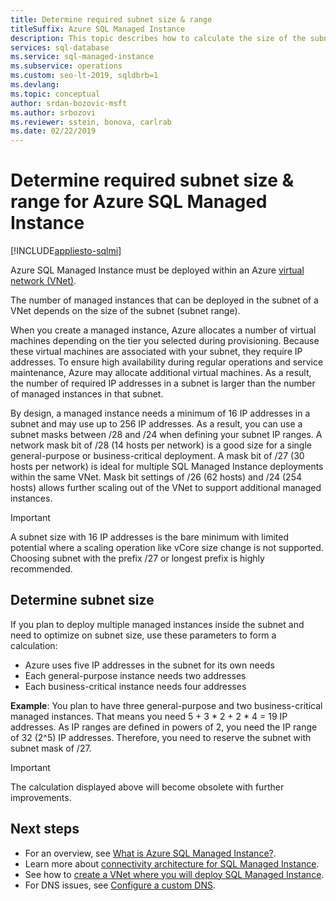 ```yaml
---
title: Determine required subnet size & range 
titleSuffix: Azure SQL Managed Instance 
description: This topic describes how to calculate the size of the subnet where Azure SQL Managed Instance will be deployed.
services: sql-database
ms.service: sql-managed-instance
ms.subservice: operations
ms.custom: seo-lt-2019, sqldbrb=1
ms.devlang: 
ms.topic: conceptual
author: srdan-bozovic-msft
ms.author: srbozovi
ms.reviewer: sstein, bonova, carlrab
ms.date: 02/22/2019
---
```

# Determine required subnet size & range for Azure SQL Managed Instance
[!INCLUDE[appliesto-sqlmi](../includes/appliesto-sqlmi.md)]

Azure SQL Managed Instance must be deployed within an Azure [virtual network (VNet)](../../virtual-network/virtual-networks-overview.md).

The number of managed instances that can be deployed in the subnet of a VNet depends on the size of the subnet (subnet range).

When you create a managed instance, Azure allocates a number of virtual machines depending on the tier you selected during provisioning. Because these virtual machines are associated with your subnet, they require IP addresses. To ensure high availability during regular operations and service maintenance, Azure may allocate additional virtual machines. As a result, the number of required IP addresses in a subnet is larger than the number of managed instances in that subnet.

By design, a managed instance needs a minimum of 16 IP addresses in a subnet and may use up to 256 IP addresses. As a result, you can use a subnet masks between /28 and /24 when defining your subnet IP ranges. A network mask bit of /28 (14 hosts per network) is a good size for a single general-purpose or business-critical deployment. A mask bit of /27 (30 hosts per network) is ideal for multiple SQL Managed Instance deployments within the same VNet. Mask bit settings of /26 (62 hosts) and /24 (254 hosts) allows further scaling out of the VNet to support additional managed instances.

> [!IMPORTANT]
> A subnet size with 16 IP addresses is the bare minimum with limited potential where a scaling operation like vCore size change is not supported. Choosing subnet with the prefix /27 or longest prefix is highly recommended.

## Determine subnet size

If you plan to deploy multiple managed instances inside the subnet and need to optimize on subnet size, use these parameters to form a calculation:

- Azure uses five IP addresses in the subnet for its own needs
- Each general-purpose instance needs two addresses
- Each business-critical instance needs four addresses

**Example**: You plan to have three general-purpose and two business-critical managed instances. That means you need 5 + 3 * 2 + 2 * 4 = 19 IP addresses. As IP ranges are defined in powers of 2, you need the IP range of 32 (2^5) IP addresses. Therefore, you need to reserve the subnet with subnet mask of /27.

> [!IMPORTANT]
> The calculation displayed above will become obsolete with further improvements.

## Next steps

- For an overview, see [What is Azure SQL Managed Instance?](sql-managed-instance-paas-overview.md).
- Learn more about [connectivity architecture for SQL Managed Instance](connectivity-architecture-overview.md).
- See how to [create a VNet where you will deploy SQL Managed Instance](virtual-network-subnet-create-arm-template.md).
- For DNS issues, see [Configure a custom DNS](custom-dns-configure.md).

